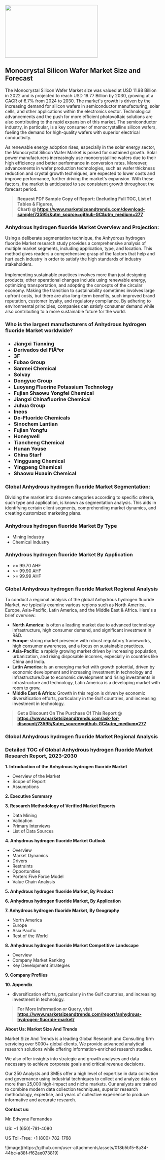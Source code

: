 <p><img class="alignnone size-medium wp-image-20088" src="https://ffe5etoiles.com/wp-content/uploads/2024/12/MST1-300x171.png" alt="" width="300" height="171" /></p><h2>Monocrystal Silicon Wafer Market Size and Forecast</h2><p>The Monocrystal Silicon Wafer Market size was valued at USD 11.98 Billion in 2022 and is projected to reach USD 19.77 Billion by 2030, growing at a CAGR of 6.7% from 2024 to 2030. The market's growth is driven by the increasing demand for silicon wafers in semiconductor manufacturing, solar cells, and other applications within the electronics sector. Technological advancements and the push for more efficient photovoltaic solutions are also contributing to the rapid expansion of this market. The semiconductor industry, in particular, is a key consumer of monocrystalline silicon wafers, fueling the demand for high-quality wafers with superior electrical conductivity.</p><p>As renewable energy adoption rises, especially in the solar energy sector, the Monocrystal Silicon Wafer Market is poised for sustained growth. Solar power manufacturers increasingly use monocrystalline wafers due to their high efficiency and better performance in conversion rates. Moreover, advancements in wafer production technologies, such as wafer thickness reduction and crystal growth techniques, are expected to lower costs and improve performance, further driving the market's expansion. With these factors, the market is anticipated to see consistent growth throughout the forecast period.</p></p><blockquote id="" class=""><strong>Request PDF Sample Copy of Report: (Including Full TOC, List of Tables &amp; Figures, Chart)&nbsp;@&nbsp;<strong><a href="https://www.marketsizeandtrends.com/download-sample/73595/&utm_source=github-GC&utm_medium=277" target="_blank">https://www.marketsizeandtrends.com/download-sample/73595/&utm_source=github-GC&utm_medium=277</a></strong></strong></blockquote><h3 id="" class="">Anhydrous hydrogen fluoride Market&nbsp;Overview and Projection:</h3><p id="" class="">Using a deliberate segmentation technique, the Anhydrous hydrogen fluoride Market research study provides a comprehensive analysis of multiple market segments, including application, type, and location. This method gives readers a comprehensive grasp of the factors that help and hurt each industry in order to satisfy the high standards of industry stakeholders. <br /> <br />Implementing sustainable practices involves more than just designing products; other operational changes include using renewable energy, optimizing transportation, and adopting the concepts of the circular economy. Making the transition to sustainability sometimes involves large upfront costs, but there are also long-term benefits, such improved brand reputation, customer loyalty, and regulatory compliance. By adhering to environmental principles, companies can satisfy consumer demand while also contributing to a more sustainable future for the world.</p><h3 id="" class="">Who is the largest manufacturers of&nbsp;Anhydrous hydrogen fluoride Market worldwide?</h3><h3 class=""><p><ul><li>Jiangxi Tianxing </li><li> Derivados del FlÃºor </li><li> 3F </li><li> Fubao Group </li><li> Sanmei Chemical </li><li> Solvay </li><li> Dongyue Group </li><li> Luoyang Fluorine Potassium Technology </li><li> Fujian Shaowu Yongfei Chemical </li><li> Jiangxi Chinafluorine Chemical </li><li> Juhua Group </li><li> Ineos </li><li> Do-Fluoride Chemicals </li><li> Sinochem Lantian </li><li> Fujian Yongfu </li><li> Honeywell </li><li> Tiancheng Chemical </li><li> Hunan Youse </li><li> China Starf </li><li> Yingguang Chemical </li><li> Yingpeng Chemical </li><li> Shaowu Huaxin Chemical</li></ul></p></h3><h3 id="" class="">Global&nbsp;Anhydrous hydrogen fluoride Market Segmentation:</h3><p id="" class="">Dividing the market into discrete categories according to specific criteria, such type and application, is known as segmentation analysis. This aids in identifying certain client segments, comprehending market dynamics, and creating customized marketing plans.</p><h3 id="" class="">Anhydrous hydrogen fluoride Market&nbsp;By Type</h3><p><p><ul><li>Mining Industry</li><li> Chemical Industry</p></li></ul></p></p><h3 id="" class="">Anhydrous hydrogen fluoride Market&nbsp;By Application</h3><p class=""><p><ul><li>>= 99.70 AHF</li><li> >= 99.90 AHF</li><li> >= 99.99 AHF</li></ul></p></p><h3 id="" class="">Global Anhydrous hydrogen fluoride Market Regional Analysis</h3><p id="" class="">To conduct a regional analysis of the global Anhydrous hydrogen fluoride Market, we typically examine various regions such as North America, Europe, Asia-Pacific, Latin America, and the Middle East &amp; Africa. Here's a brief overview:</p><ul><li><strong>North America</strong>: is often a leading market due to advanced technology infrastructure, high consumer demand, and significant investment in R&amp;D.</li><li><strong>Europe</strong>: strong market presence with robust regulatory frameworks, high consumer awareness, and a focus on sustainable practices.</li><li><strong>Asia-Pacific</strong>: a rapidly growing market driven by increasing population, urbanization, and rising disposable incomes, especially in countries like China and India.</li><li><strong>Latin America</strong>: is an emerging market with growth potential, driven by economic development and increasing investment in technology and infrastructure.Due to economic development and rising investments in infrastructure and technology, Latin America is a developing market with room to grow.</li><li><strong>Middle East &amp; Africa</strong>: Growth in this region is driven by economic diversification efforts, particularly in the Gulf countries, and increasing investment in technology.</li></ul><blockquote id="" class=""><strong>Get a Discount On The Purchase Of This Report @ <strong><a href="https://www.marketsizeandtrends.com/ask-for-discount/73595/&utm_source=github-GC&utm_medium=277" target="_blank">https://www.marketsizeandtrends.com/ask-for-discount/73595/&utm_source=github-GC&utm_medium=277</a></strong></strong></blockquote><h3 id="" class="">Global Anhydrous hydrogen fluoride Market Regional Analysis</h3><h3 id="" class="">Detailed TOC of Global Anhydrous hydrogen fluoride Market Research Report, 2023-2030</h3><p id="" class=""><strong>1. Introduction of the Anhydrous hydrogen fluoride Market</strong></p><ul><li>Overview of the Market</li><li>Scope of Report</li><li>Assumptions</li></ul><p id="" class=""><strong>2. Executive Summary</strong></p><p id="" class=""><strong>3. Research Methodology of Verified Market Reports</strong></p><ul><li>Data Mining</li><li>Validation</li><li>Primary Interviews</li><li>List of Data Sources</li></ul><p id="" class=""><strong>4. Anhydrous hydrogen fluoride Market Outlook</strong></p><ul><li>Overview</li><li>Market Dynamics</li><li>Drivers</li><li>Restraints</li><li>Opportunities</li><li>Porters Five Force Model</li><li>Value Chain Analysis</li></ul><p id="" class=""><strong>5. Anhydrous hydrogen fluoride Market, By Product</strong></p><p id="" class=""><strong>6. Anhydrous hydrogen fluoride Market, By Application</strong></p><p id="" class=""><strong>7. Anhydrous hydrogen fluoride Market, By Geography</strong></p><ul><li>North America</li><li>Europe</li><li>Asia Pacific</li><li>Rest of the World</li></ul><p id="" class=""><strong>8. Anhydrous hydrogen fluoride Market Competitive Landscape</strong></p><ul><li>Overview</li><li>Company Market Ranking</li><li>Key Development Strategies</li></ul><p id="" class=""><strong>9. Company Profiles</strong></p><p id="" class=""><strong>10. Appendix</strong></p><ul><li>diversification efforts, particularly in the Gulf countries, and increasing investment in technology.</li></ul><blockquote id="" class=""><strong>For More Information or Query, visit <strong><strong><a href="https://www.marketsizeandtrends.com/report/anhydrous-hydrogen-fluoride-market/" target="_blank">https://www.marketsizeandtrends.com/report/anhydrous-hydrogen-fluoride-market/</a></strong></strong></strong></blockquote><p id="" class=""><strong>About Us: Market Size And Trends</strong></p><p id="" class="">Market Size And Trends is a leading Global Research and Consulting firm servicing over 5000+ global clients. We provide advanced analytical research solutions while offering information-enriched research studies.</p><p id="" class="">We also offer insights into strategic and growth analyses and data necessary to achieve corporate goals and critical revenue decisions.</p><p id="" class="">Our 250 Analysts and SMEs offer a high level of expertise in data collection and governance using industrial techniques to collect and analyze data on more than 25,000 high-impact and niche markets. Our analysts are trained to combine modern data collection techniques, superior research methodology, expertise, and years of collective experience to produce informative and accurate research.</p><p id="" class=""><strong>Contact us:</strong></p><p id="" class="">Mr. Edwyne Fernandes</p><p id="" class="">US: +1 (650)-781-4080</p><p id="" class="">US Toll-Free: +1 (800)-782-1768</p>
![image](https://github.com/user-attachments/assets/018b5b15-8a34-44bc-a88f-ff62ae073819)
